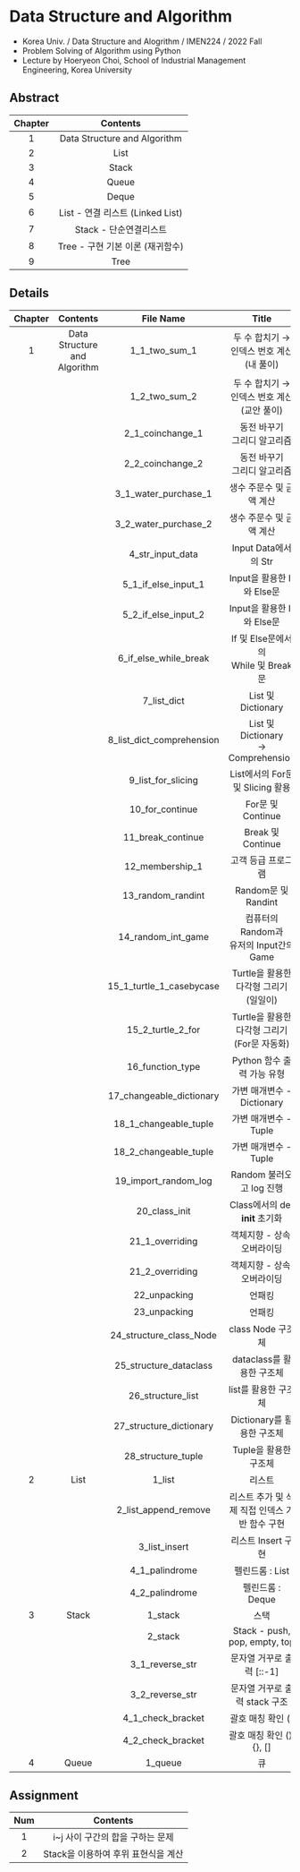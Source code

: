 # Data Structure and Algorithm
- Korea Univ. / Data Structure and Alogrithm / IMEN224 / 2022 Fall
- Problem Solving of Algorithm using Python
- Lecture by Hoeryeon Choi, School of Industrial Management Engineering, Korea University

## Abstract
|Chapter|Contents|
|:------:|:-----:|
|1|Data Structure and Algorithm|
|2|List|
|3|Stack|
|4|Queue|
|5|Deque|
|6|List - 연결 리스트 (Linked List)|
|7|Stack - 단순연결리스트|
|8|Tree - 구현 기본 이론 (재귀함수)|
|9|Tree|

## Details
|Chapter|Contents|File Name|Title|
|:------:|:-----:|:-----:|:-----:|
|1|Data Structure and Algorithm|1_1_two_sum_1|두 수 합치기 → 인덱스 번호 계산</br>(내 풀이)|
|||1_2_two_sum_2|두 수 합치기 → 인덱스 번호 계산</br>(교안 풀이)|
|||2_1_coinchange_1|동전 바꾸기</br>그리디 알고리즘|
|||2_2_coinchange_2|동전 바꾸기</br>그리디 알고리즘|
|||3_1_water_purchase_1|생수 주문수 및 금액 계산|
|||3_2_water_purchase_2|생수 주문수 및 금액 계산|
|||4_str_input_data|Input Data에서의 Str|
|||5_1_if_else_input_1|Input을 활용한 If와 Else문|
|||5_2_if_else_input_2|Input을 활용한 If와 Else문|
|||6_if_else_while_break|If 및 Else문에서의</br>While 및 Break문|
|||7_list_dict|List 및 Dictionary|
|||8_list_dict_comprehension|List 및 Dictionary</br>→ Comprehension|
|||9_list_for_slicing|List에서의 For문 및 Slicing 활용|
|||10_for_continue|For문 및 Continue|
|||11_break_continue|Break 및 Continue|
|||12_membership_1|고객 등급 프로그램|
|||13_random_randint|Random문 및 Randint|
|||14_random_int_game|컴퓨터의 Random과</br>유저의 Input간의 Game|
|||15_1_turtle_1_casebycase|Turtle을 활용한 다각형 그리기</br>(일일이)|
|||15_2_turtle_2_for|Turtle을 활용한 다각형 그리기</br>(For문 자동화)|
|||16_function_type|Python 함수 출력 가능 유형|
|||17_changeable_dictionary|가변 매개변수 - Dictionary|
|||18_1_changeable_tuple|가변 매개변수 - Tuple|
|||18_2_changeable_tuple|가변 매개변수 - Tuple|
|||19_import_random_log|Random 불러오고 log 진행|
|||20_class_init|Class에서의 def __init__ 초기화|
|||21_1_overriding|객체지향 - 상속, 오버라이딩|
|||21_2_overriding|객체지향 - 상속, 오버라이딩|
|||22_unpacking|언패킹|
|||23_unpacking|언패킹|
|||24_structure_class_Node|class Node 구조체|
|||25_structure_dataclass|dataclass를 활용한 구조체|
|||26_structure_list|list를 활용한 구조체|
|||27_structure_dictionary|Dictionary를 활용한 구조체|
|||28_structure_tuple|Tuple을 활용한 구조체|
|2|List|1_list|리스트|
|||2_list_append_remove|리스트 추가 및 삭제 직접 인덱스 기반 함수 구현|
|||3_list_insert|리스트 Insert 구현|
|||4_1_palindrome|펠린드롬 : List|
|||4_2_palindrome|펠린드롬 : Deque|
|3|Stack|1_stack|스택|
|||2_stack|Stack - push, pop, empty, top|
|||3_1_reverse_str|문자열 거꾸로 출력 [::-1]|
|||3_2_reverse_str|문자열 거꾸로 출력 stack 구조|
|||4_1_check_bracket|괄호 매칭 확인 ()|
|||4_2_check_bracket|괄호 매칭 확인 (), {}, []|
|4|Queue|1_queue|큐|

## Assignment
|Num|Contents|
|:------:|:-----:|
|1|i~j 사이 구간의 합을 구하는 문제|
|2|Stack을 이용하여 후위 표현식을 계산|
